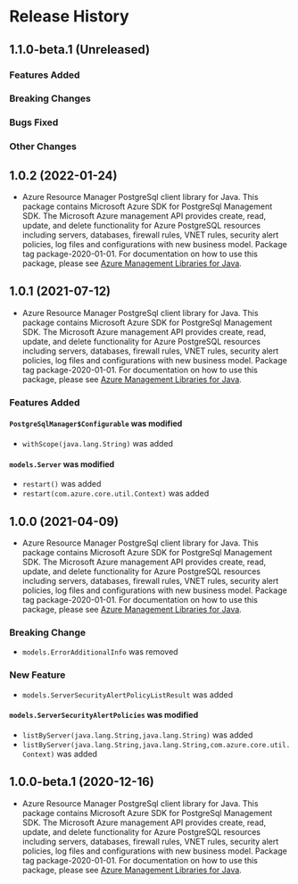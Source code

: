 # Release History

## 1.1.0-beta.1 (Unreleased)

### Features Added

### Breaking Changes

### Bugs Fixed

### Other Changes

## 1.0.2 (2022-01-24)

- Azure Resource Manager PostgreSql client library for Java. This package contains Microsoft Azure SDK for PostgreSql Management SDK. The Microsoft Azure management API provides create, read, update, and delete functionality for Azure PostgreSQL resources including servers, databases, firewall rules, VNET rules, security alert policies, log files and configurations with new business model. Package tag package-2020-01-01. For documentation on how to use this package, please see [Azure Management Libraries for Java](https://aka.ms/azsdk/java/mgmt).

## 1.0.1 (2021-07-12)

- Azure Resource Manager PostgreSql client library for Java. This package contains Microsoft Azure SDK for PostgreSql Management SDK. The Microsoft Azure management API provides create, read, update, and delete functionality for Azure PostgreSQL resources including servers, databases, firewall rules, VNET rules, security alert policies, log files and configurations with new business model. Package tag package-2020-01-01. For documentation on how to use this package, please see [Azure Management Libraries for Java](https://aka.ms/azsdk/java/mgmt).

### Features Added

#### `PostgreSqlManager$Configurable` was modified

* `withScope(java.lang.String)` was added

#### `models.Server` was modified

* `restart()` was added
* `restart(com.azure.core.util.Context)` was added

## 1.0.0 (2021-04-09)

- Azure Resource Manager PostgreSql client library for Java. This package contains Microsoft Azure SDK for PostgreSql Management SDK. The Microsoft Azure management API provides create, read, update, and delete functionality for Azure PostgreSQL resources including servers, databases, firewall rules, VNET rules, security alert policies, log files and configurations with new business model. Package tag package-2020-01-01. For documentation on how to use this package, please see [Azure Management Libraries for Java](https://aka.ms/azsdk/java/mgmt).

### Breaking Change

* `models.ErrorAdditionalInfo` was removed

### New Feature

* `models.ServerSecurityAlertPolicyListResult` was added

#### `models.ServerSecurityAlertPolicies` was modified

* `listByServer(java.lang.String,java.lang.String)` was added
* `listByServer(java.lang.String,java.lang.String,com.azure.core.util.Context)` was added

## 1.0.0-beta.1 (2020-12-16)

- Azure Resource Manager PostgreSql client library for Java. This package contains Microsoft Azure SDK for PostgreSql Management SDK. The Microsoft Azure management API provides create, read, update, and delete functionality for Azure PostgreSQL resources including servers, databases, firewall rules, VNET rules, security alert policies, log files and configurations with new business model. Package tag package-2020-01-01. For documentation on how to use this package, please see [Azure Management Libraries for Java](https://aka.ms/azsdk/java/mgmt).
